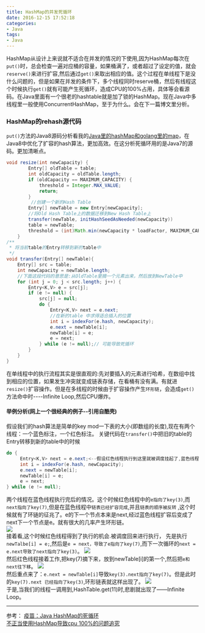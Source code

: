```yaml
---
title: HashMap的并发死循环
date: 2016-12-15 17:52:18
categories: 
- Java
tags: 
- Java
---
```

HashMap从设计上来说就不适合在并发的情况的下使用,因为HashMap每次在`put()`时，总会检查一遍对应桶的容量，如果桶满了，或者超过了设定的值，就会`reserve()`来进行扩容,然后通过`get()`来取出相应的值。这个过程在单线程下是没什么问题的，但是如果在并发的条件下，多个线程同时reserve桶，然后有线程这个时候执行`get()`就有可能产生死循环，造成CPU的100%占用，具体等会看源码。在Java里面有一个很老的hashtable就是加了锁的HashMap。现在Java中多线程里一般使用ConcurrentHashMap，至于为什么。会在下一篇博文里分析。
### HashMap的rehash源代码  
`put()`方法的Java8源码分析看我的[Java里的hashMap和golang里的map](https://fluge.github.io/2016/12/05/Java%E9%87%8C%E7%9A%84hasMap%E5%92%8Cgolang%E9%87%8C%E7%9A%84map/)，在Java8中优化了扩容的hash算法，更加高效。在这分析死循环用的是Java7的源码。更加清晰点。
<!--more-->

```java
void resize(int newCapacity) {
        Entry[] oldTable = table;
        int oldCapacity = oldTable.length;
        if (oldCapacity == MAXIMUM_CAPACITY) {
            threshold = Integer.MAX_VALUE;
            return;
        }
         //创建一个新的Hash Table
        Entry[] newTable = new Entry[newCapacity];
        //将Old Hash Table上的数据迁移到New Hash Table上
        transfer(newTable, initHashSeedAsNeeded(newCapacity))
        table = newTable;
        threshold = (int)Math.min(newCapacity * loadFactor, MAXIMUM_CAPACITY + 1);
    }
/**
 * 将当前table的Entry转移到新的table中
 */
void transfer(Entry[] newTable){
    Entry[] src = table;
    int newCapacity = newTable.length;
    //下面这段代码的意思是:从OldTable里摘一个元素出来，然后放到NewTable中
    for (int j = 0; j < src.length; j++) {
        Entry<K,V> e = src[j];
        if (e != null) {
            src[j] = null;
            do {
                Entry<K,V> next = e.next;
                //在新的table 中求得适合插入的位置
                int i = indexFor(e.hash, newCapacity);
                e.next = newTable[i];
                newTable[i] = e;
                e = next;
            } while (e != null);// 可能导致死循环
        }
    }
}
```
在单线程中的执行流程其实是很直观的:先对要插入的元素进行哈希，在数组中找到相应的位置，如果发生冲突就变成链表存储，在看桶有没有满。有就进`resize()`扩容操作。但是在多线程的时候由于扩容操作产生`环形链`，会造成`get()`方法命中时----Infinite Loop,然后CPU爆炸。  
#### 举例分析(网上一个很经典的例子--引用自酷壳)  
假设我们的hash算法是简单的key mod一下表的大小(即数组的长度),现在有两个线程：一个蓝色标注，一个红色标注。
关键代码在`transfer()`中把旧的table的Entry转移到新的table中的时候

```java
do {
     Entry<K,V> next = e.next;<--假设红色线程执行到这里就被调度挂起了,蓝色线程全部执行
     int i = indexFor(e.hash, newCapacity);
     e.next = newTable[i];
     newTable[i] = e;
     e = next;
} while (e != null);
```
两个线程在蓝色线程执行完后的情况。这个时候红色线程中的`e指向了key(3)`,而`next指向了key(7)`,但是在蓝色线程中`链表已经扩容完成`,并且`链表的顺序被反转` ,这个时候就有了环链的征兆了。e的下一个节点本来是next,经过蓝色线程扩容后变成了next下一个节点是e。就有很大的几率产生环形链。  
![](http://ofa8x9gy9.bkt.clouddn.com/JAVA%20HASHMAP%E7%9A%84%E6%AD%BB%E5%BE%AA%E7%8E%AF.jpg)  
接着看,这个时候红色线程得到了执行的机会.被调度回来进行执行，
先是执行`newTalbe[i] = e;`,然后是`e = next，导致了e指向了key(7)`,而下一次循环的`next = e.next导致了next指向了key(3)`。
![](http://ofa8x9gy9.bkt.clouddn.com/HashMap03.jpg)  
然后红色线程接着工作,把key(7)摘下来，放到newTable[i]的第一个,然后把`e和next往下移`。
![](http://ofa8x9gy9.bkt.clouddn.com/HashMap04.jpg)   
然后重点来了：`e.next = newTable[i]`导致`key(3).next指向了key(7)`。但是此时的`key(7).next 已经指向了key(3)`,环形链表就这样出现了。
![](http://ofa8x9gy9.bkt.clouddn.com/HashMap05.jpg)     
于是,当我们的线程一调用到,HashTable.get(11)时,悲剧就出现了——Infinite Loop。

---
参考：
[疫苗：Java HashMap的死循环](http://coolshell.cn/articles/9606.html)  
[不正当使用HashMap导致cpu 100%的问题追究](http://ifeve.com/hashmap-infinite-loop/) 